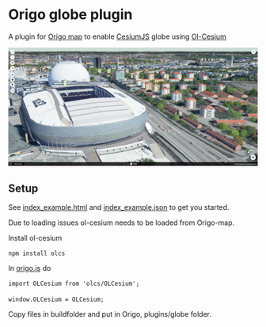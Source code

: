 # Origo globe plugin
A plugin for [Origo map](https://github.com/origo-map/origo) to enable [CesiumJS](https://cesium.com/platform/cesiumjs/) globe using  [Ol-Cesium](https://openlayers.org/ol-cesium/)

![Söderstadion](data/soderstadion.png "Söderstadion")

## Setup
See [index_example.html](https://github.com/haninge-geodata/origo-globe-plugin/blob/main/index_example.html) and [index_example.json](https://github.com/haninge-geodata/origo-globe-plugin/blob/main/index_example.json) to get you started.

Due to loading issues ol-cesium needs to be loaded from Origo-map.

Install ol-cesium
```
npm install olcs
```
In [origo.js](https://github.com/origo-map/origo/blob/master/origo.js) do

```
import OLCesium from 'olcs/OLCesium';

window.OLCesium = OLCesium;
```

Copy files in buildfolder and put in Origo, plugins/globe folder.
